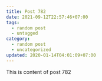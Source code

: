 ```yaml
---
title: Post 782
date: 2021-09-12T22:57:46+07:00
tags:
  - random post
  - untagged
category:
  - random post
  - uncategorized
updated: 2020-01-14T04:01:09+07:00
---
```

This is content of post 782
